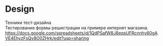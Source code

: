 # Design
Техники тест-дизайна  
Тестирование формы решистрации на примере интернет магазина. https://docs.google.com/spreadsheets/d/1QdPSafW8J8eqsUFRcnnhy60gAVE4EhyzFsQv8O0ZHrk/edit?usp=sharing  
